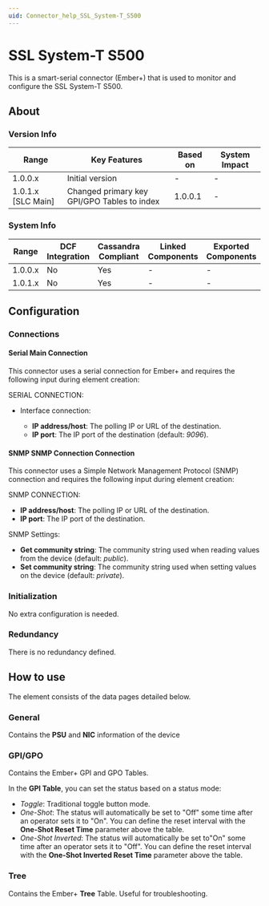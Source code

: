 ```yaml
---
uid: Connector_help_SSL_System-T_S500
---
```


# SSL System-T S500

This is a smart-serial connector (Ember+) that is used to monitor and configure the SSL System-T S500.

## About

### Version Info

| Range              | Key Features                              | Based on   | System Impact   |
|----------------------|---------------------------------------------|--------------|-------------------|
| 1.0.0.x              | Initial version                             | -            | -                 |
| 1.0.1.x [SLC Main]   | Changed primary key GPI/GPO Tables to index | 1.0.0.1      | -                 |

### System Info

| Range     | DCF Integration     | Cassandra Compliant     | Linked Components     | Exported Components     |
|-----------|---------------------|-------------------------|-----------------------|-------------------------|
| 1.0.0.x   | No                  | Yes                     | -                     | -                       |
| 1.0.1.x   | No                  | Yes                     | -                     | -                       |

## Configuration

### Connections

#### Serial Main Connection

This connector uses a serial connection for Ember+ and requires the following input during element creation:

SERIAL CONNECTION:

- Interface connection:

  - **IP address/host**: The polling IP or URL of the destination.
  - **IP port**: The IP port of the destination (default: *9096*).

#### SNMP SNMP Connection Connection

This connector uses a Simple Network Management Protocol (SNMP) connection and requires the following input during element creation:

SNMP CONNECTION:

- **IP address/host**: The polling IP or URL of the destination.
- **IP port**: The IP port of the destination.

SNMP Settings:

- **Get community string**: The community string used when reading values from the device (default: *public*).
- **Set community string**: The community string used when setting values on the device (default: *private*).

### Initialization

No extra configuration is needed.

### Redundancy

There is no redundancy defined.

## How to use

The element consists of the data pages detailed below.

### General

Contains the **PSU** and **NIC** information of the device

### GPI/GPO

Contains the Ember+ GPI and GPO Tables.

In the **GPI Table**, you can set the status based on a status mode:

- *Toggle*: Traditional toggle button mode.
- *One-Shot*: The status will automatically be set to "Off" some time after an operator sets it to "On". You can define the reset interval with the **One-Shot Reset Time** parameter above the table.
- *One-Shot Inverted*: The status will automatically be set to"On" some time after an operator sets it to "Off". You can define the reset interval with the **One-Shot Inverted Reset Time** parameter above the table.

### Tree

Contains the Ember+ **Tree** Table. Useful for troubleshooting.
